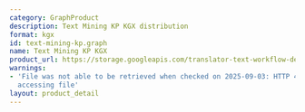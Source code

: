 ```yaml
---
category: GraphProduct
description: Text Mining KP KGX distribution
format: kgx
id: text-mining-kp.graph
name: Text Mining KP KGX
product_url: https://storage.googleapis.com/translator-text-workflow-dev-public/kgx/UniProt/targeted_assertions.tar.gz
warnings:
- 'File was not able to be retrieved when checked on 2025-09-03: HTTP 404 error when
  accessing file'
layout: product_detail
---
```


